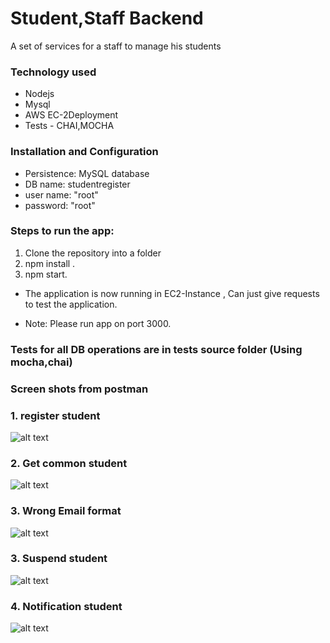 # Student,Staff Backend
A set of services for a staff to manage his students 
### Technology used

* Nodejs
* Mysql
* AWS EC-2Deployment 
* Tests - CHAI,MOCHA

### Installation and Configuration

* Persistence: MySQL database
* DB name: studentregister
* user name: "root"
* password: "root"

### Steps to run the app:
1. Clone the repository into a folder
2. npm install .
3. npm start.

* The application is now running in EC2-Instance , Can just give requests to test the application.

* Note: Please run app on port 3000.
	
### Tests for all DB operations are in tests source folder (Using mocha,chai)

### Screen shots from postman  

### 1. register student 

![alt text](/misc/register.jpg "register students")

### 2. Get common student

![alt text](/misc/common.jpg "Get common students")

### 3. Wrong Email format


![alt text](/misc/invalid.jpg "Invalid-email")


### 3. Suspend student


![alt text](/misc/suspend.jpg "Title")

### 4. Notification student 


![alt text](/misc/notification.jpg "Title")


